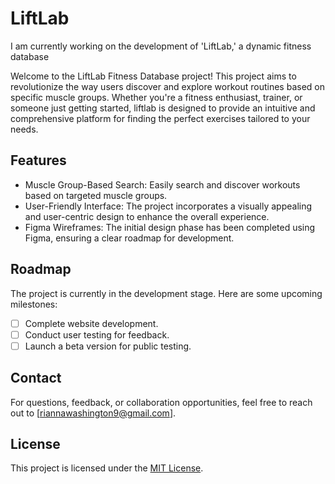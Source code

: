 # LiftLab
I am currently working on the development of 'LiftLab,' a dynamic fitness database

Welcome to the LiftLab Fitness Database project! This project aims to revolutionize the way users discover and explore workout routines based on specific muscle groups. Whether you're a fitness enthusiast, trainer, or someone just getting started, liftlab is designed to provide an intuitive and comprehensive platform for finding the perfect exercises tailored to your needs.

## Features

- Muscle Group-Based Search: Easily search and discover workouts based on targeted muscle groups.
- User-Friendly Interface: The project incorporates a visually appealing and user-centric design to enhance the overall experience.
- Figma Wireframes: The initial design phase has been completed using Figma, ensuring a clear roadmap for development.

## Roadmap

The project is currently in the development stage. Here are some upcoming milestones:

- [ ] Complete website development.
- [ ] Conduct user testing for feedback.
- [ ] Launch a beta version for public testing.

## Contact

For questions, feedback, or collaboration opportunities, feel free to reach out to [riannawashington9@gmail.com].

## License

This project is licensed under the [MIT License](LICENSE).
